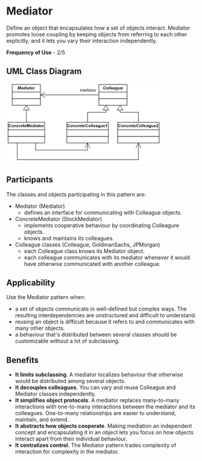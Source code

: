 # Mediator

Define an object that encapsulates how a set of objects interact. Mediator promotes loose coupling by keeping objects from referring to each other explicitly, and it lets you vary their interaction independently.

**Frequency of Use** - 2/5

## UML Class Diagram
![Mediator UML](mediator.gif)

## Participants
The classes and objects participating in this pattern are:
- Mediator (Mediator)
  - defines an interface for communicating with Colleague objects.
- ConcreteMediator (StockMediator)
  - implements cooperative behaviour by coordinating Colleagure objects.
  - knows and maintains its colleagues.
- Colleague classes (Colleague, GoldmanSachs, JPMorgan)
  - each Colleague class knows its Mediator object.
  - each colleague communicates with its mediator whenever it would have otherwise communicated with another colleague.

## Applicability
Use the Mediator pattern when:
- a set of objects communicate in well-defined but complex ways. The resulting interdependencies are unstructured and difficult to understand.
- reusing an object is difficult because it refers to and communicates with many other objects.
- a behaviour that's distributed between several classes should be customizable without a lot of subclassing.

## Benefits
- **It limits subclassing**. A mediator localizes behaviour that otherwise would be distributed among several objects.
- **It decouples colleagues**. You can vary and reuse Colleague and Mediator classes independently.
- **It simplifies object protocols**. A mediator replaces many-to-many interactions with one-to-many interactions between the mediator and its colleagues. One-to-many relationships are easier to understand, maintain, and extend.
- **It abstracts how objects cooperate**. Making mediation an independent concept and encapsulating it in an object lets you focus on how objects interact apart from their individual behaviour.
- **It centralizes control**. The Mediator pattern trades complexity of interaction for complexity in the mediator.
